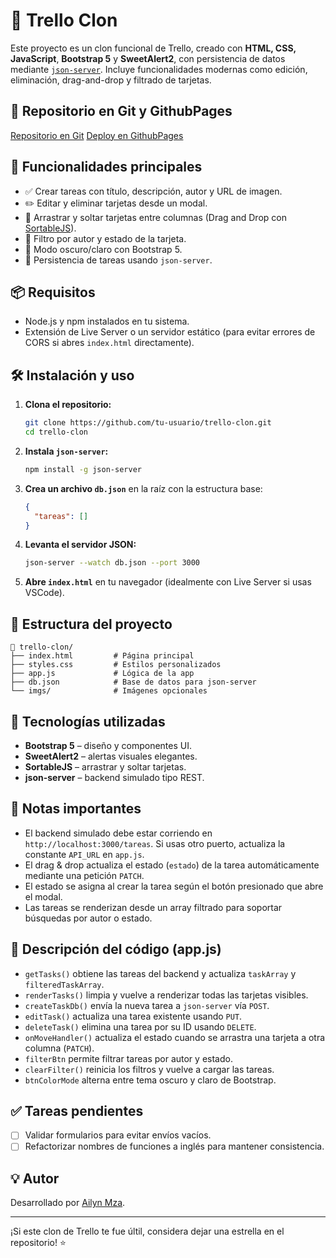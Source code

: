 # 📂 Trello Clon

Este proyecto es un clon funcional de Trello, creado con **HTML, CSS, JavaScript**, **Bootstrap 5** y **SweetAlert2**, con persistencia de datos mediante [`json-server`](https://github.com/typicode/json-server). Incluye funcionalidades modernas como edición, eliminación, drag-and-drop y filtrado de tarjetas.

## 🎉 Repositorio en Git y GithubPages

[Repositorio en Git](https://github.com/AilynMza/Trello.Clon-M5)
[Deploy en GithubPages](https://ailynmza.github.io/Trello.Clon-M5/)

## 🎯 Funcionalidades principales

- ✅ Crear tareas con título, descripción, autor y URL de imagen.
- ✏️ Editar y eliminar tarjetas desde un modal.
- 🔀 Arrastrar y soltar tarjetas entre columnas (Drag and Drop con [SortableJS](https://github.com/SortableJS/Sortable)).
- 🔎 Filtro por autor y estado de la tarjeta.
- 🌙 Modo oscuro/claro con Bootstrap 5.
- 📂 Persistencia de tareas usando `json-server`.

## 📦 Requisitos

- Node.js y npm instalados en tu sistema.
- Extensión de Live Server o un servidor estático (para evitar errores de CORS si abres `index.html` directamente).

## 🛠️ Instalación y uso

1. **Clona el repositorio:**

   ```bash
   git clone https://github.com/tu-usuario/trello-clon.git
   cd trello-clon
   ```

2. **Instala `json-server`:**

   ```bash
   npm install -g json-server
   ```

3. **Crea un archivo `db.json`** en la raíz con la estructura base:

   ```json
   {
     "tareas": []
   }
   ```

4. **Levanta el servidor JSON:**

   ```bash
   json-server --watch db.json --port 3000
   ```

5. **Abre `index.html`** en tu navegador (idealmente con Live Server si usas VSCode).

## 🧠 Estructura del proyecto

```
📁 trello-clon/
├── index.html         # Página principal
├── styles.css         # Estilos personalizados
├── app.js             # Lógica de la app
├── db.json            # Base de datos para json-server
└── imgs/              # Imágenes opcionales
```

## 🧹 Tecnologías utilizadas

- **Bootstrap 5** – diseño y componentes UI.
- **SweetAlert2** – alertas visuales elegantes.
- **SortableJS** – arrastrar y soltar tarjetas.
- **json-server** – backend simulado tipo REST.

## 📌 Notas importantes

- El backend simulado debe estar corriendo en `http://localhost:3000/tareas`. Si usas otro puerto, actualiza la constante `API_URL` en `app.js`.
- El drag & drop actualiza el estado (`estado`) de la tarea automáticamente mediante una petición `PATCH`.
- El estado se asigna al crear la tarea según el botón presionado que abre el modal.
- Las tareas se renderizan desde un array filtrado para soportar búsquedas por autor o estado.

## 🔧 Descripción del código (app.js)

- `getTasks()` obtiene las tareas del backend y actualiza `taskArray` y `filteredTaskArray`.
- `renderTasks()` limpia y vuelve a renderizar todas las tarjetas visibles.
- `createTaskDb()` envía la nueva tarea a `json-server` vía `POST`.
- `editTask()` actualiza una tarea existente usando `PUT`.
- `deleteTask()` elimina una tarea por su ID usando `DELETE`.
- `onMoveHandler()` actualiza el estado cuando se arrastra una tarjeta a otra columna (`PATCH`).
- `filterBtn` permite filtrar tareas por autor y estado.
- `clearFilter()` reinicia los filtros y vuelve a cargar las tareas.
- `btnColorMode` alterna entre tema oscuro y claro de Bootstrap.

## ✅ Tareas pendientes

- [ ] Validar formularios para evitar envíos vacíos.
- [ ] Refactorizar nombres de funciones a inglés para mantener consistencia.

## 💡 Autor

Desarrollado por [Ailyn Mza](https://github.com/AilynMza).

---

¡Si este clon de Trello te fue últil, considera dejar una estrella en el repositorio! ⭐
